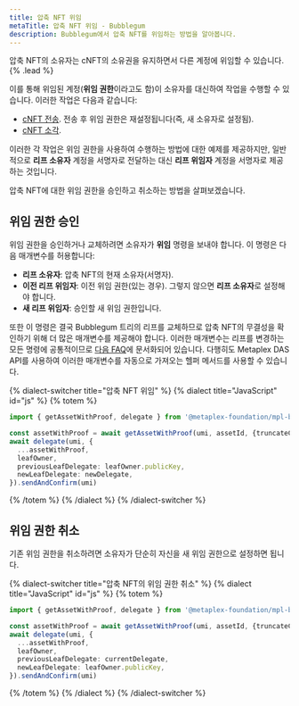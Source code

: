 ```yaml
---
title: 압축 NFT 위임
metaTitle: 압축 NFT 위임 - Bubblegum
description: Bubblegum에서 압축 NFT를 위임하는 방법을 알아봅니다.
---
```


압축 NFT의 소유자는 cNFT의 소유권을 유지하면서 다른 계정에 위임할 수 있습니다. {% .lead %}

이를 통해 위임된 계정(**위임 권한**이라고도 함)이 소유자를 대신하여 작업을 수행할 수 있습니다. 이러한 작업은 다음과 같습니다:

- [cNFT 전송](/bubblegum/transfer-cnfts). 전송 후 위임 권한은 재설정됩니다(즉, 새 소유자로 설정됨).
- [cNFT 소각](/bubblegum/burn-cnfts).

이러한 각 작업은 위임 권한을 사용하여 수행하는 방법에 대한 예제를 제공하지만, 일반적으로 **리프 소유자** 계정을 서명자로 전달하는 대신 **리프 위임자** 계정을 서명자로 제공하는 것입니다.

압축 NFT에 대한 위임 권한을 승인하고 취소하는 방법을 살펴보겠습니다.

## 위임 권한 승인

위임 권한을 승인하거나 교체하려면 소유자가 **위임** 명령을 보내야 합니다. 이 명령은 다음 매개변수를 허용합니다:

- **리프 소유자**: 압축 NFT의 현재 소유자(서명자).
- **이전 리프 위임자**: 이전 위임 권한(있는 경우). 그렇지 않으면 **리프 소유자**로 설정해야 합니다.
- **새 리프 위임자**: 승인할 새 위임 권한입니다.

또한 이 명령은 결국 Bubblegum 트리의 리프를 교체하므로 압축 NFT의 무결성을 확인하기 위해 더 많은 매개변수를 제공해야 합니다. 이러한 매개변수는 리프를 변경하는 모든 명령에 공통적이므로 [다음 FAQ](/bubblegum/faq#replace-leaf-instruction-arguments)에 문서화되어 있습니다. 다행히도 Metaplex DAS API를 사용하여 이러한 매개변수를 자동으로 가져오는 헬퍼 메서드를 사용할 수 있습니다.

{% dialect-switcher title="압축 NFT 위임" %}
{% dialect title="JavaScript" id="js" %}
{% totem %}

```ts
import { getAssetWithProof, delegate } from '@metaplex-foundation/mpl-bubblegum'

const assetWithProof = await getAssetWithProof(umi, assetId, {truncateCanopy: true});
await delegate(umi, {
  ...assetWithProof,
  leafOwner,
  previousLeafDelegate: leafOwner.publicKey,
  newLeafDelegate: newDelegate,
}).sendAndConfirm(umi)
```

{% /totem %}
{% /dialect %}
{% /dialect-switcher %}

## 위임 권한 취소

기존 위임 권한을 취소하려면 소유자가 단순히 자신을 새 위임 권한으로 설정하면 됩니다.

{% dialect-switcher title="압축 NFT의 위임 권한 취소" %}
{% dialect title="JavaScript" id="js" %}
{% totem %}

```ts
import { getAssetWithProof, delegate } from '@metaplex-foundation/mpl-bubblegum'

const assetWithProof = await getAssetWithProof(umi, assetId, {truncateCanopy: true});
await delegate(umi, {
  ...assetWithProof,
  leafOwner,
  previousLeafDelegate: currentDelegate,
  newLeafDelegate: leafOwner.publicKey,
}).sendAndConfirm(umi)
```

{% /totem %}
{% /dialect %}
{% /dialect-switcher %}

